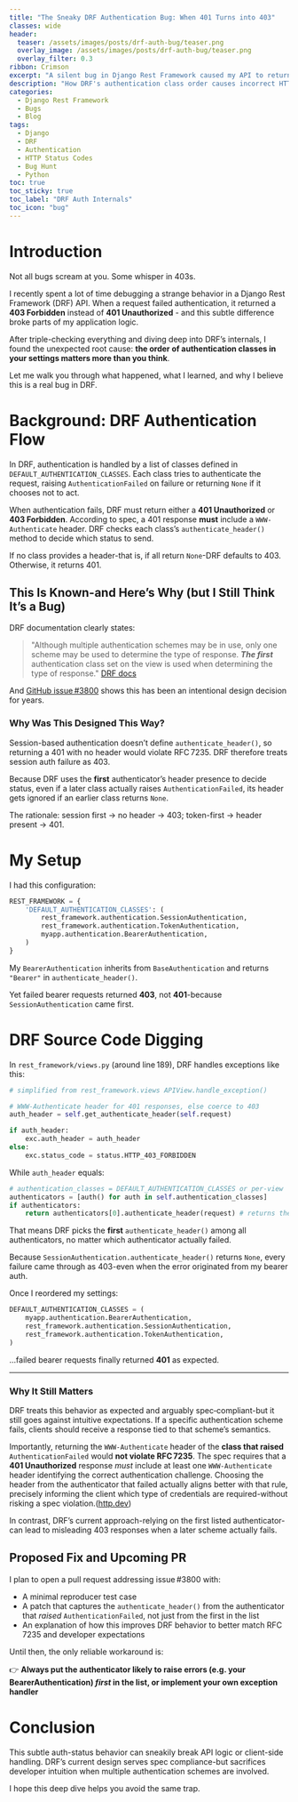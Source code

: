 ```yaml
---
title: "The Sneaky DRF Authentication Bug: When 401 Turns into 403"
classes: wide
header:
  teaser: /assets/images/posts/drf-auth-bug/teaser.png
  overlay_image: /assets/images/posts/drf-auth-bug/teaser.png
  overlay_filter: 0.3
ribbon: Crimson
excerpt: "A silent bug in Django Rest Framework caused my API to return 403 instead of 401. The culprit? Authentication class order. Here's what I discovered deep in the source."
description: "How DRF's authentication class order causes incorrect HTTP response codes - and why it's arguably a bug"
categories:
  - Django Rest Framework
  - Bugs
  - Blog
tags:
  - Django
  - DRF
  - Authentication
  - HTTP Status Codes
  - Bug Hunt
  - Python
toc: true
toc_sticky: true
toc_label: "DRF Auth Internals"
toc_icon: "bug"
---
```


# Introduction

Not all bugs scream at you. Some whisper in 403s.

I recently spent a lot of time debugging a strange behavior in a Django Rest Framework (DRF) API. When a request failed authentication, it returned a **403 Forbidden** instead of **401 Unauthorized** - and this subtle difference broke parts of my application logic.

After triple-checking everything and diving deep into DRF’s internals, I found the unexpected root cause: **the order of authentication classes in your settings matters more than you think**.

Let me walk you through what happened, what I learned, and why I believe this is a real bug in DRF.

# Background: DRF Authentication Flow

In DRF, authentication is handled by a list of classes defined in `DEFAULT_AUTHENTICATION_CLASSES`. Each class tries to authenticate the request, raising `AuthenticationFailed` on failure or returning `None` if it chooses not to act.

When authentication fails, DRF must return either a **401 Unauthorized** or **403 Forbidden**. According to spec, a 401 response **must** include a `WWW-Authenticate` header. DRF checks each class’s `authenticate_header()` method to decide which status to send.

If no class provides a header-that is, if all return `None`-DRF defaults to 403. Otherwise, it returns 401.

## This Is Known-and Here’s Why (but I Still Think It’s a Bug)

DRF documentation clearly states:

> "Although multiple authentication schemes may be in use, only one scheme may be used to determine the type of response. ***The first*** authentication class set on the view is used when determining the type of response." [DRF docs](https://www.django-rest-framework.org/api-guide/authentication/#unauthorized-and-forbidden-responses)

And [GitHub issue #3800](https://github.com/encode/django-rest-framework/issues/3800) shows this has been an intentional design decision for years.

### Why Was This Designed This Way?

Session-based authentication doesn’t define `authenticate_header()`, so returning a 401 with no header would violate RFC 7235. DRF therefore treats session auth failure as 403.

Because DRF uses the **first** authenticator’s header presence to decide status, even if a later class actually raises `AuthenticationFailed`, its header gets ignored if an earlier class returns `None`.

The rationale: session first → no header → 403; token-first → header present → 401.

# My Setup

I had this configuration:

```python
REST_FRAMEWORK = {
    'DEFAULT_AUTHENTICATION_CLASSES': (
        rest_framework.authentication.SessionAuthentication,
        rest_framework.authentication.TokenAuthentication,
        myapp.authentication.BearerAuthentication,
    )
}
```

My `BearerAuthentication` inherits from `BaseAuthentication` and returns `"Bearer"` in `authenticate_header()`.

Yet failed bearer requests returned **403**, not **401**-because `SessionAuthentication` came first.

# DRF Source Code Digging

In `rest_framework/views.py` (around line 189), DRF handles exceptions like this:

```python
# simplified from rest_framework.views APIView.handle_exception()

# WWW-Authenticate header for 401 responses, else coerce to 403
auth_header = self.get_authenticate_header(self.request)

if auth_header:
    exc.auth_header = auth_header
else:
    exc.status_code = status.HTTP_403_FORBIDDEN
```

While `auth_header` equals:

```python
# authentication_classes = DEFAULT_AUTHENTICATION_CLASSES or per-view
authenticators = [auth() for auth in self.authentication_classes]
if authenticators:
    return authenticators[0].authenticate_header(request) # returns the first no matter what
```
That means DRF picks the **first** `authenticate_header()` among all authenticators, no matter which authenticator actually failed.

Because `SessionAuthentication.authenticate_header()` returns `None`, every failure came through as 403-even when the error originated from my bearer auth.

Once I reordered my settings:

```python
DEFAULT_AUTHENTICATION_CLASSES = (
    myapp.authentication.BearerAuthentication,
    rest_framework.authentication.SessionAuthentication,
    rest_framework.authentication.TokenAuthentication,
)
```

...failed bearer requests finally returned **401** as expected.

---

### Why It Still Matters

DRF treats this behavior as expected and arguably spec‑compliant-but it still goes against intuitive expectations. If a specific authentication scheme fails, clients should receive a response tied to that scheme’s semantics.

Importantly, returning the `WWW-Authenticate` header of the **class that raised** `AuthenticationFailed` would **not violate RFC 7235**. The spec requires that a **401 Unauthorized** response *must* include at least one `WWW-Authenticate` header identifying the correct authentication challenge. Choosing the header from the authenticator that failed actually aligns better with that rule, precisely informing the client which type of credentials are required-without risking a spec violation.([http.dev](https://http.dev/www-authenticate))

In contrast, DRF’s current approach-relying on the first listed authenticator-can lead to misleading 403 responses when a later scheme actually fails.

## Proposed Fix and Upcoming PR

I plan to open a pull request addressing issue #3800 with:

* A minimal reproducer test case
* A patch that captures the `authenticate_header()` from the authenticator that *raised* `AuthenticationFailed`, not just from the first in the list
* An explanation of how this improves DRF behavior to better match RFC 7235 and developer expectations

Until then, the only reliable workaround is:

👉 **Always put the authenticator likely to raise errors (e.g. your BearerAuthentication) *first* in the list, or implement your own exception handler**

# Conclusion

This subtle auth-status behavior can sneakily break API logic or client-side handling. DRF’s current design serves spec compliance-but sacrifices developer intuition when multiple authentication schemes are involved.

I hope this deep dive helps you avoid the same trap.